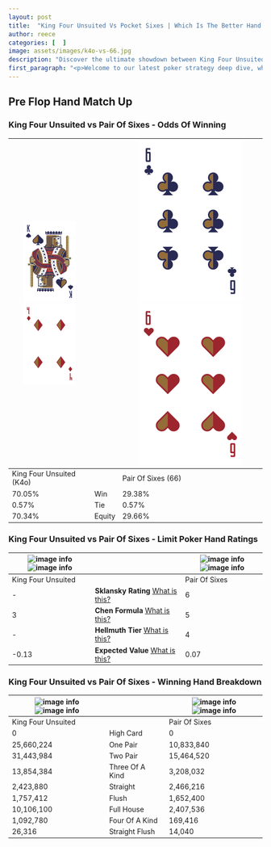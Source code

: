 ```yaml
---
layout: post
title:  "King Four Unsuited Vs Pocket Sixes | Which Is The Better Hand In Poker? A Complete Guide"
author: reece
categories: [  ]
image: assets/images/k4o-vs-66.jpg
description: "Discover the ultimate showdown between King Four Unsuited and Pair Of Sixes in poker! Uncover the odds, strategies, and scenarios where one hand triumphs over the other. Get ready to up your poker game with this thrilling analysis."
first_paragraph: "<p>Welcome to our latest poker strategy deep dive, where we're pitting two distinct hands against each other in a high-stakes showdown: King Four Unsuited vs Pair Of Sixes.</p><p>In the dynamic world of poker, every decision counts, and knowing which hand holds the upper hand is key to your success at the table.</p><p>In this article, we'll dissect these two hands, explore the scenarios where one dominates the other, and equip you with the knowledge to make strategic choices that can tip the odds in your favor.</p><p>Get ready to unravel the intriguing dynamics of these poker hands and elevate your game to new heights.</p>"
---
```




[comment]: # (sp0)

## Pre Flop Hand Match Up

<div class="table hand-ratings" markdown="1"> 



### King Four Unsuited vs Pair Of Sixes - Odds Of Winning


    
| ![image info](assets/images/hand1/k.png) ![image info](assets/images/hand1/4o.png) |  | ![image info](assets/images/hand2/6.png) ![image info](assets/images/hand2/6o.png) |
| -------- | -------- | -------- |
| King Four Unsuited (K4o) |  | Pair Of Sixes (66) |
| 70.05% | Win | 29.38% |
| 0.57% | Tie | 0.57% |
| 70.34% | Equity | 29.66% |




[comment]: # (sp1)



### King Four Unsuited vs Pair Of Sixes - Limit Poker Hand Ratings


    
| ![image info](https://www.riverpairs.com/assets/images/hand1/k.png) ![image info](https://www.riverpairs.com/assets/images/hand1/4o.png) |  | ![image info](https://www.riverpairs.com/assets/images/hand2/6.png) ![image info](https://www.riverpairs.com/assets/images/hand2/6o.png) |
| -------- | -------- | -------- |
| King Four Unsuited |  | Pair Of Sixes |
| - | **Sklansky Rating** [What is this?](/sklansky-rating-explained) | 6 |
| 3 | **Chen Formula** [What is this?](/chen-formula-explained) | 5 |
| - | **Hellmuth Tier** [What is this?](/Hellmuth-tier-explained) | 4 |
| -0.13 | **Expected Value** [What is this?](/expected-value-explained) | 0.07 |




[comment]: # (sp2)



### King Four Unsuited vs Pair Of Sixes - Winning Hand Breakdown


    
| ![image info](https://www.riverpairs.com/assets/images/hand1/k.png) ![image info](https://www.riverpairs.com/assets/images/hand1/4o.png) |  | ![image info](https://www.riverpairs.com/assets/images/hand2/6.png) ![image info](https://www.riverpairs.com/assets/images/hand2/6o.png) |
| -------- | -------- | -------- |
| King Four Unsuited |  | Pair Of Sixes |
| 0 | High Card | 0 |
| 25,660,224 | One Pair | 10,833,840 |
| 31,443,984 | Two Pair | 15,464,520 |
| 13,854,384 | Three Of A Kind | 3,208,032 |
| 2,423,880 | Straight | 2,466,216 |
| 1,757,412 | Flush | 1,652,400 |
| 10,106,100 | Full House | 2,407,536 |
| 1,092,780 | Four Of A Kind | 169,416 |
| 26,316 | Straight Flush | 14,040 |




[comment]: # (sp3)



</div>

[comment]: # (sp4)



[comment]: # (sp5)

